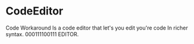 # CodeEditor
Code Workaround
Is a code editor that let's you edit you're code
In richer syntax. 000111100111 EDITOR. 

